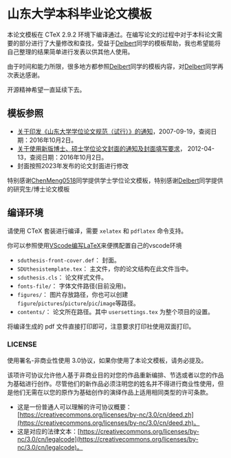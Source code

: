 # 山东大学本科毕业论文模板

本论文模板在 CTeX 2.9.2 环境下编译通过。在编写论文的过程中对于本科论文需要的部分进行了大量修改和查找，受益于[Delbert](https://github.com/cnDelbert)同学的模板帮助，我也希望能将自己整理的结果简单进行发表以供其他人使用。

由于时间和能力所限，很多地方都参照[Delbert](https://github.com/cnDelbert)同学的模板内容，对[Delbert](https://github.com/cnDelbert)同学再次表达感谢。

开源精神希望一直延续下去。

## 模板参照

- [关于印发《山东大学学位论文规范（试行）》的通知](http://www.grad.sdu.edu.cn/getNewsDetail.site?newsId=36c1b735-e0a2-4018-9fb6-7dfb8fb10a39)，2007-09-19，查阅日期：2016年10月2日。
- [关于使用新版博士、硕士学位论文封面的通知及封面填写要求](http://www.grad.sdu.edu.cn/getNewsDetail.site?newsId=a3b4f913-db00-449e-b61e-d48524ded89e)， 2012-04-13，查阅日期：2016年10月2日。
- 封面按照2023年发布的论文封面进行修改

特别感谢[ChenMeng0518](https://github.com/ChenMeng0518/sduthesis)同学提供学士学位论文模板，特别感谢[Delbert](https://github.com/cnDelbert)同学提供的研究生/博士论文模板

## 编译环境

请使用 CTeX 套装进行编译，需要 `xelatex` 和 `pdflatex` 命令支持。

你可以参照使用[VScode编写LaTeX]()来便携配置自己的vscode环境

- `sduthesis-front-cover.def`： 封面。
- `SDUthesistemplate.tex`： 主文件，你的论文结构在此文件当中。
- `sduthesis.cls`： 论文样式文件。
- `fonts-file/`： 字体文件路径(目前没用)。
- `figures/`： 图片存放路径，你也可以创建 `figure`/`pictures`/`picture`/`pic`/`image`等路径。
- `contents/`： 论文所在路径。其中 `usersettings.tex` 为整个项目的设置。

将编译生成的 pdf 文件直接打印即可，注意要求打印社使用双面打印。

### LICENSE

使用署名-非商业性使用 3.0协议，如果你使用了本论文模板，请务必提及。

该项许可协议允许他人基于非商业目的对您的作品重新编排、节选或者以您的作品为基础进行创作。尽管他们的新作品必须注明您的姓名并不得进行商业性使用，但是他们无需在以您的原作为基础创作的演绎作品上适用相同类型的许可条款。

- 这是一份普通人可以理解的许可协议概要：[https://creativecommons.org/licenses/by-nc/3.0/cn/deed.zh](https://creativecommons.org/licenses/by-nc/3.0/cn/deed.zh)。
- 这是对应的法律文本：[https://creativecommons.org/licenses/by-nc/3.0/cn/legalcode](https://creativecommons.org/licenses/by-nc/3.0/cn/legalcode)。
